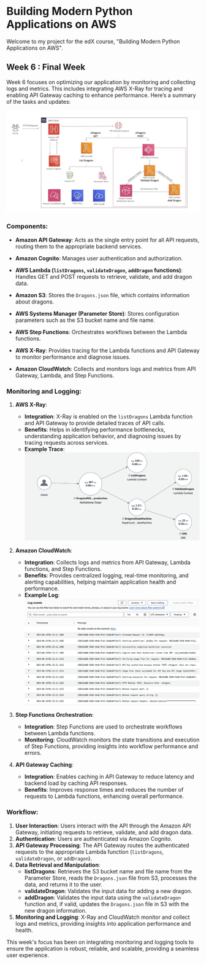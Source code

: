 # Building Modern Python Applications on AWS

Welcome to my project for the edX course, "Building Modern Python Applications on AWS".

## Week 6 : Final Week

Week 6 focuses on optimizing our application by monitoring and collecting logs and metrics. This includes integrating AWS X-Ray for tracing and enabling API Gateway caching to enhance performance. Here’s a summary of the tasks and updates:

![Final Architecture and Services](images/week6_completed.png)

### Components:
- **Amazon API Gateway**: Acts as the single entry point for all API requests, routing them to the appropriate backend services.
- **Amazon Cognito**: Manages user authentication and authorization.

- **AWS Lambda (`listDragons`, `validateDragon`, `addDragon` functions)**: Handles GET and POST requests to retrieve, validate, and add dragon data.

- **Amazon S3**: Stores the `Dragons.json` file, which contains information about dragons.
- **AWS Systems Manager (Parameter Store)**: Stores configuration parameters such as the S3 bucket name and file name.
- **AWS Step Functions**: Orchestrates workflows between the Lambda functions.
- **AWS X-Ray**: Provides tracing for the Lambda functions and API Gateway to monitor performance and diagnose issues.
- **Amazon CloudWatch**: Collects and monitors logs and metrics from API Gateway, Lambda, and Step Functions.

### Monitoring and Logging:
1. **AWS X-Ray**:
   - **Integration**: X-Ray is enabled on the `listDragons` Lambda function and API Gateway to provide detailed traces of API calls.
   - **Benefits**: Helps in identifying performance bottlenecks, understanding application behavior, and diagnosing issues by tracing requests across services.
   - **Example Trace**:
     ![AWS X-Ray Trace Example](images/x_ray_trace.png)

2. **Amazon CloudWatch**:
   - **Integration**: Collects logs and metrics from API Gateway, Lambda functions, and Step Functions.
   - **Benefits**: Provides centralized logging, real-time monitoring, and alerting capabilities, helping maintain application health and performance.
   - **Example Log**:
     ![Amazon CloudWatch Log Example](images/cloud_watch_logs.png)

3. **Step Functions Orchestration**:
   - **Integration**: Step Functions are used to orchestrate workflows between Lambda functions.
   - **Monitoring**: CloudWatch monitors the state transitions and execution of Step Functions, providing insights into workflow performance and errors.

4. **API Gateway Caching**:
   - **Integration**: Enables caching in API Gateway to reduce latency and backend load by caching API responses.
   - **Benefits**: Improves response times and reduces the number of requests to Lambda functions, enhancing overall performance.

### Workflow:
1. **User Interaction**: Users interact with the API through the Amazon API Gateway, initiating requests to retrieve, validate, and add dragon data.
2. **Authentication**: Users are authenticated via Amazon Cognito.
3. **API Gateway Processing**: The API Gateway routes the authenticated requests to the appropriate Lambda function (`listDragons`, `validateDragon`, or `addDragon`).
4. **Data Retrieval and Manipulation**:
   - **listDragons**: Retrieves the S3 bucket name and file name from the Parameter Store, reads the `Dragons.json` file from S3, processes the data, and returns it to the user.
   - **validateDragon**: Validates the input data for adding a new dragon.
   - **addDragon**: Validates the input data using the `validateDragon` function and, if valid, updates the `Dragons.json` file in S3 with the new dragon information.
5. **Monitoring and Logging**: X-Ray and CloudWatch monitor and collect logs and metrics, providing insights into application performance and health.

This week's focus has been on integrating monitoring and logging tools to ensure the application is robust, reliable, and scalable, providing a seamless user experience.
